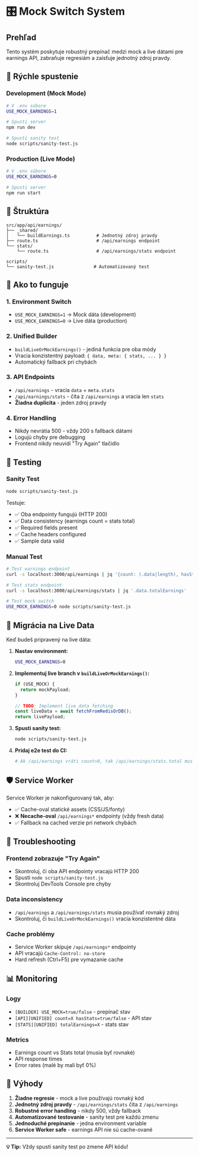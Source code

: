 # 🎛️ Mock Switch System

## Prehľad

Tento systém poskytuje robustný prepínač medzi mock a live dátami pre earnings API, zabraňuje regresiám a zaisťuje jednotný zdroj pravdy.

## 🚀 Rýchle spustenie

### Development (Mock Mode)

```bash
# V .env súbore
USE_MOCK_EARNINGS=1

# Spusti server
npm run dev

# Spusti sanity test
node scripts/sanity-test.js
```

### Production (Live Mode)

```bash
# V .env súbore
USE_MOCK_EARNINGS=0

# Spusti server
npm run start
```

## 📁 Štruktúra

```
src/app/api/earnings/
├── _shared/
│   └── buildEarnings.ts          # Jednotný zdroj pravdy
├── route.ts                      # /api/earnings endpoint
└── stats/
    └── route.ts                  # /api/earnings/stats endpoint

scripts/
└── sanity-test.js               # Automatizovaný test
```

## 🔧 Ako to funguje

### 1. Environment Switch

- `USE_MOCK_EARNINGS=1` → Mock dáta (development)
- `USE_MOCK_EARNINGS=0` → Live dáta (production)

### 2. Unified Builder

- `buildLiveOrMockEarnings()` - jediná funkcia pre oba módy
- Vracia konzistentný payload: `{ data, meta: { stats, ... } }`
- Automatický fallback pri chybách

### 3. API Endpoints

- `/api/earnings` - vracia `data` + `meta.stats`
- `/api/earnings/stats` - číta z `/api/earnings` a vracia len `stats`
- **Žiadna duplicita** - jeden zdroj pravdy

### 4. Error Handling

- Nikdy nevrátia 500 - vždy 200 s fallback dátami
- Logujú chyby pre debugging
- Frontend nikdy neuvidí "Try Again" tlačidlo

## 🧪 Testing

### Sanity Test

```bash
node scripts/sanity-test.js
```

Testuje:

- ✅ Oba endpointy fungujú (HTTP 200)
- ✅ Data consistency (earnings count = stats total)
- ✅ Required fields present
- ✅ Cache headers configured
- ✅ Sample data valid

### Manual Test

```bash
# Test earnings endpoint
curl -s localhost:3000/api/earnings | jq '{count: (.data|length), hasStats: (.meta.stats!=null)}'

# Test stats endpoint
curl -s localhost:3000/api/earnings/stats | jq '.data.totalEarnings'

# Test mock switch
USE_MOCK_EARNINGS=0 node scripts/sanity-test.js
```

## 🔄 Migrácia na Live Data

Keď budeš pripravený na live dáta:

1. **Nastav environment:**

   ```bash
   USE_MOCK_EARNINGS=0
   ```

2. **Implementuj live branch v `buildLiveOrMockEarnings()`:**

   ```typescript
   if (USE_MOCK) {
     return mockPayload;
   }

   // TODO: Implement live data fetching
   const liveData = await fetchFromRedisOrDB();
   return livePayload;
   ```

3. **Spusti sanity test:**

   ```bash
   node scripts/sanity-test.js
   ```

4. **Pridaj e2e test do CI:**
   ```bash
   # Ak /api/earnings vráti count>0, tak /api/earnings/stats.total musí byť rovné count
   ```

## 🛡️ Service Worker

Service Worker je nakonfigurovaný tak, aby:

- ✅ Cache-oval statické assets (CSS/JS/fonty)
- ❌ **Necache-oval** `/api/earnings*` endpointy (vždy fresh data)
- ✅ Fallback na cached verzie pri network chybách

## 🚨 Troubleshooting

### Frontend zobrazuje "Try Again"

- Skontroluj, či oba API endpointy vracajú HTTP 200
- Spusti `node scripts/sanity-test.js`
- Skontroluj DevTools Console pre chyby

### Data inconsistency

- `/api/earnings` a `/api/earnings/stats` musia používať rovnaký zdroj
- Skontroluj, či `buildLiveOrMockEarnings()` vracia konzistentné dáta

### Cache problémy

- Service Worker skipuje `/api/earnings*` endpointy
- API vracajú `Cache-Control: no-store`
- Hard refresh (Ctrl+F5) pre vymazanie cache

## 📊 Monitoring

### Logy

- `[BUILDER] USE_MOCK=true/false` - prepínač stav
- `[API][UNIFIED] count=X hasStats=true/false` - API stav
- `[STATS][UNIFIED] totalEarnings=X` - stats stav

### Metrics

- Earnings count vs Stats total (musia byť rovnaké)
- API response times
- Error rates (malé by mali byť 0%)

## 🎯 Výhody

1. **Žiadne regresie** - mock a live používajú rovnaký kód
2. **Jednotný zdroj pravdy** - `/api/earnings/stats` číta z `/api/earnings`
3. **Robustné error handling** - nikdy 500, vždy fallback
4. **Automatizované testovanie** - sanity test pre každú zmenu
5. **Jednoduché prepínanie** - jedna environment variable
6. **Service Worker safe** - earnings API nie sú cache-ované

---

**💡 Tip:** Vždy spusti sanity test po zmene API kódu!

